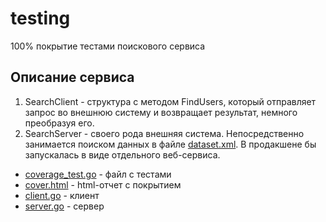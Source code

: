 # testing
100% покрытие тестами поискового сервиса

## Описание сервиса
1. SearchClient - структура с методом FindUsers, который отправляет запрос во внешнюю систему и возвращает результат, немного преобразуя его.
2. SearchServer - своего рода внешняя система. Непосредственно занимается поиском данных в файле [dataset.xml](./dataset.xml). В продакшене бы запускалась в виде отдельного веб-сервиса.

- [coverage_test.go](./coverage_test.go) - файл с тестами
- [cover.html](./cover.html) - html-отчет с покрытием
- [client.go](./client.go) - клиент
- [server.go](./server.go) - сервер
